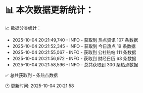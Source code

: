 📊 本次数据更新统计：
==========================

📈 数据分类统计：
- 2025-10-04 20:21:49,740 - INFO - 获取到 热点资讯 107 条数据
- 2025-10-04 20:21:52,345 - INFO - 获取到 今日热点 19 条数据
- 2025-10-04 20:21:55,067 - INFO - 获取到 公社热帖 111 条数据
- 2025-10-04 20:21:56,972 - INFO - 获取到 财经日历 63 条数据
- 2025-10-04 20:21:58,596 - INFO - 总共获取到 300 条热点数据

✅ 总共获取到 - 条热点数据

🕐 更新时间: 2025-10-04 20:21:58
